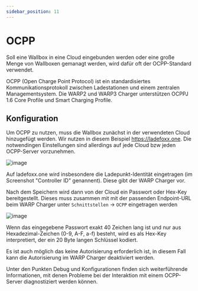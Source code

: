 ```yaml
---
sidebar_position: 11
---
```


# OCPP

Soll eine Wallbox in eine Cloud eingebunden werden oder eine große Menge von
Wallboxen gemanagt werden, wird dafür oft der OCPP-Standard verwendet.

OCPP (Open Charge Point Protocol) ist ein standardisiertes
Kommunikationsprotokoll zwischen Ladestationen und einem zentralen
Managementsystem. Die WARP2 und WARP3 Charger unterstützen OCPPJ 1.6 Core Profile
und Smart Charging Profile.

## Konfiguration

Um OCPP zu nutzen, muss die Wallbox zunächst in der verwendeten Cloud
hinzugefügt werden. Wir nutzen in diesem Beispiel https://ladefoxx.one.
Die notwendingen Einstellungen sind allerdings auf jede Cloud bzw
jeden OCPP-Server vorzunehmen.

![image](/img/interfaces/ocpp/ocpp_configuration_ladefoxx.png)

Auf ladefoxx.one wird insbesondere die Ladepunkt-Identität eingetragen
(im Screenshot "Controller ID" genannent). Diese gibt der WARP Charger vor.

Nach dem Speichern wird dann von der Cloud ein Passwort oder Hex-Key
bereitgestellt. Dieses muss zusammen mit mit der passenden Endpoint-URL
beim WARP Charger unter `Schnittstellen` -> `OCPP` eingetragen werden

![image](/img/interfaces/ocpp/ocpp_configuration_warp.png)

Wenn das eingegebene Passwort exakt 40 Zeichen lang ist und nur aus
Hexadezimal-Zeichen (0-9, A-F, a-f) besteht, wird es als Hex-Key
interpretiert, der ein 20 Byte langen Schlüssel kodiert.

Es ist auch möglich das keine Autorisierung erforderlich ist, in diesem
Fall kann die Autorisierung im WARP Charger deaktiviert werden.

Unter den Punkten Debug und Konfigurationen finden sich weiterführende
Informationen, mit denen Probleme bei der Interaktion mit einem
OCPP-Server diagnostiziert werden können.
